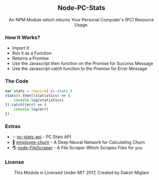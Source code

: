 <h2 style="text-align:center">Node-PC-Stats</h2>

<p style="text-align:center;">An NPM Module which returns Your Personal Computer's (PC) Resource Usage.</p>

### How It Works?
- Import It
- Run it as a Function
- Returns a Promise
- Use the Javascript then function on the Promise for Success Message
- Use the Javascript catch function to the Promise for Error Message

### The Code
```javascript
var stats = require('pc-stats')
stats().then((statistics) => {
    console.log(statistics)
}).catch((err) => {
    console.log(err)
})
```

### Extras

* ✨ [pc-stats-api](https://github.com/Dakssh/PC-Stats-API) - PC Stats API
* 🚩 [employee-churn](https://github.com/Dakssh/EmployeeChurn) - A Deep Neural Network for Calculating Churn
* 🌎 [node-FileScraper](https://github.com/Dakssh/node-FileScraper) - A File Scraper Which Scrapes Files for you

### License
<p style="text-align:center;">This Module is Licensed Under MIT 2017, Created by Daksh Miglani</p>